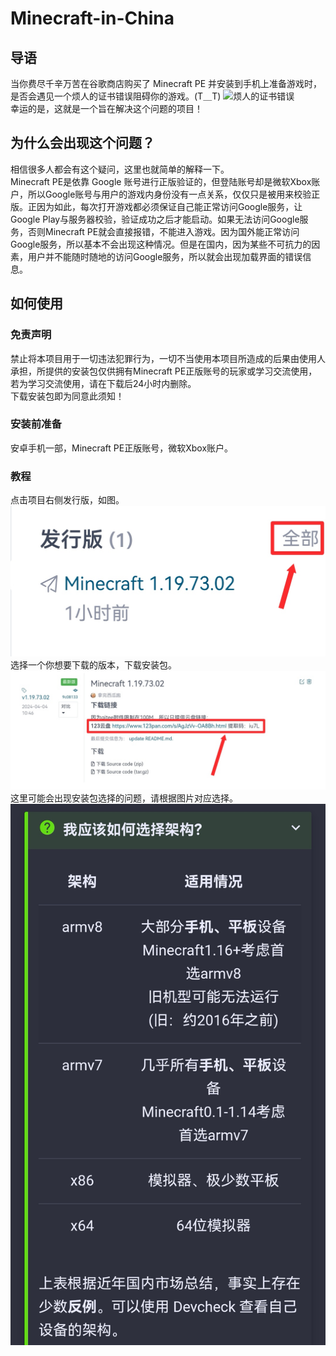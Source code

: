 # Minecraft-in-China
## 导语
当你费尽千辛万苦在谷歌商店购买了 Minecraft PE 并安装到手机上准备游戏时，是否会遇见一个烦人的证书错误阻碍你的游戏。(T＿T)
![烦人的证书错误](https://nboater.oss-cn-beijing.aliyuncs.com/BypassMCPE/license_error.webp) <br>
幸运的是，这就是一个旨在解决这个问题的项目！
<br>
## 为什么会出现这个问题？
相信很多人都会有这个疑问，这里也就简单的解释一下。<br>
Minecraft PE是依靠 Google 账号进行正版验证的，但登陆账号却是微软Xbox账户，所以Google账号与用户的游戏内身份没有一点关系，仅仅只是被用来校验正版。正因为如此，每次打开游戏都必须保证自己能正常访问Google服务，让Google Play与服务器校验，验证成功之后才能启动。如果无法访问Google服务，否则Minecraft PE就会直接报错，不能进入游戏。因为国外能正常访问Google服务，所以基本不会出现这种情况。但是在国内，因为某些不可抗力的因素，用户并不能随时随地的访问Google服务，所以就会出现加载界面的错误信息。
<br>
## 如何使用
### 免责声明
禁止将本项目用于一切违法犯罪行为，一切不当使用本项目所造成的后果由使用人承担，所提供的安装包仅供拥有Minecraft PE正版账号的玩家或学习交流使用，若为学习交流使用，请在下载后24小时内删除。<br>
下载安装包即为同意此须知！<br>
### 安装前准备
安卓手机一部，Minecraft PE正版账号，微软Xbox账户。
### 教程
点击项目右侧发行版，如图。
![教程图片1](README_images/Screenshot_20240404_115513_edit_30388433869320.jpg)
 选择一个你想要下载的版本，下载安装包。
![教程图片2](README_images/Screenshot_20240404_120548_edit_30652397866155.jpg)
这里可能会出现安装包选择的问题，请根据图片对应选择。
![教程图片3](README_images/Screenshot_20240404_121703_com.huawei.browser_edit_31283094232205.jpg)